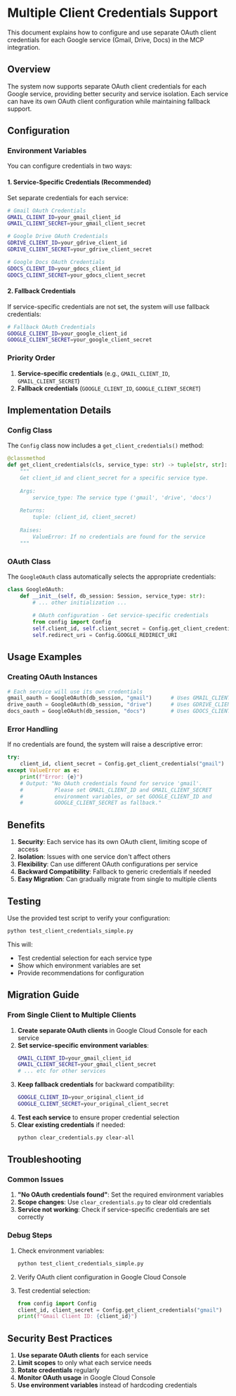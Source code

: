 # Multiple Client Credentials Support

This document explains how to configure and use separate OAuth client credentials for each Google service (Gmail, Drive, Docs) in the MCP integration.

## Overview

The system now supports separate OAuth client credentials for each Google service, providing better security and service isolation. Each service can have its own OAuth client configuration while maintaining fallback support.

## Configuration

### Environment Variables

You can configure credentials in two ways:

#### 1. Service-Specific Credentials (Recommended)

Set separate credentials for each service:

```bash
# Gmail OAuth Credentials
GMAIL_CLIENT_ID=your_gmail_client_id
GMAIL_CLIENT_SECRET=your_gmail_client_secret

# Google Drive OAuth Credentials
GDRIVE_CLIENT_ID=your_gdrive_client_id
GDRIVE_CLIENT_SECRET=your_gdrive_client_secret

# Google Docs OAuth Credentials
GDOCS_CLIENT_ID=your_gdocs_client_id
GDOCS_CLIENT_SECRET=your_gdocs_client_secret
```

#### 2. Fallback Credentials

If service-specific credentials are not set, the system will use fallback credentials:

```bash
# Fallback OAuth Credentials
GOOGLE_CLIENT_ID=your_google_client_id
GOOGLE_CLIENT_SECRET=your_google_client_secret
```

### Priority Order

1. **Service-specific credentials** (e.g., `GMAIL_CLIENT_ID`, `GMAIL_CLIENT_SECRET`)
2. **Fallback credentials** (`GOOGLE_CLIENT_ID`, `GOOGLE_CLIENT_SECRET`)

## Implementation Details

### Config Class

The `Config` class now includes a `get_client_credentials()` method:

```python
@classmethod
def get_client_credentials(cls, service_type: str) -> tuple[str, str]:
    """
    Get client_id and client_secret for a specific service type.
    
    Args:
        service_type: The service type ('gmail', 'drive', 'docs')
        
    Returns:
        tuple: (client_id, client_secret)
        
    Raises:
        ValueError: If no credentials are found for the service
    """
```

### OAuth Class

The `GoogleOAuth` class automatically selects the appropriate credentials:

```python
class GoogleOAuth:
    def __init__(self, db_session: Session, service_type: str):
        # ... other initialization ...
        
        # OAuth configuration - Get service-specific credentials
        from config import Config
        self.client_id, self.client_secret = Config.get_client_credentials(service_type)
        self.redirect_uri = Config.GOOGLE_REDIRECT_URI
```

## Usage Examples

### Creating OAuth Instances

```python
# Each service will use its own credentials
gmail_oauth = GoogleOAuth(db_session, "gmail")      # Uses GMAIL_CLIENT_ID/SECRET
drive_oauth = GoogleOAuth(db_session, "drive")      # Uses GDRIVE_CLIENT_ID/SECRET
docs_oauth = GoogleOAuth(db_session, "docs")        # Uses GDOCS_CLIENT_ID/SECRET
```

### Error Handling

If no credentials are found, the system will raise a descriptive error:

```python
try:
    client_id, client_secret = Config.get_client_credentials("gmail")
except ValueError as e:
    print(f"Error: {e}")
    # Output: "No OAuth credentials found for service 'gmail'. 
    #          Please set GMAIL_CLIENT_ID and GMAIL_CLIENT_SECRET 
    #          environment variables, or set GOOGLE_CLIENT_ID and 
    #          GOOGLE_CLIENT_SECRET as fallback."
```

## Benefits

1. **Security**: Each service has its own OAuth client, limiting scope of access
2. **Isolation**: Issues with one service don't affect others
3. **Flexibility**: Can use different OAuth configurations per service
4. **Backward Compatibility**: Fallback to generic credentials if needed
5. **Easy Migration**: Can gradually migrate from single to multiple clients

## Testing

Use the provided test script to verify your configuration:

```bash
python test_client_credentials_simple.py
```

This will:
- Test credential selection for each service type
- Show which environment variables are set
- Provide recommendations for configuration

## Migration Guide

### From Single Client to Multiple Clients

1. **Create separate OAuth clients** in Google Cloud Console for each service
2. **Set service-specific environment variables**:
   ```bash
   GMAIL_CLIENT_ID=your_gmail_client_id
   GMAIL_CLIENT_SECRET=your_gmail_client_secret
   # ... etc for other services
   ```
3. **Keep fallback credentials** for backward compatibility:
   ```bash
   GOOGLE_CLIENT_ID=your_original_client_id
   GOOGLE_CLIENT_SECRET=your_original_client_secret
   ```
4. **Test each service** to ensure proper credential selection
5. **Clear existing credentials** if needed:
   ```bash
   python clear_credentials.py clear-all
   ```

## Troubleshooting

### Common Issues

1. **"No OAuth credentials found"**: Set the required environment variables
2. **Scope changes**: Use `clear_credentials.py` to clear old credentials
3. **Service not working**: Check if service-specific credentials are set correctly

### Debug Steps

1. Check environment variables:
   ```bash
   python test_client_credentials_simple.py
   ```

2. Verify OAuth client configuration in Google Cloud Console

3. Test credential selection:
   ```python
   from config import Config
   client_id, client_secret = Config.get_client_credentials("gmail")
   print(f"Gmail Client ID: {client_id}")
   ```

## Security Best Practices

1. **Use separate OAuth clients** for each service
2. **Limit scopes** to only what each service needs
3. **Rotate credentials** regularly
4. **Monitor OAuth usage** in Google Cloud Console
5. **Use environment variables** instead of hardcoding credentials

